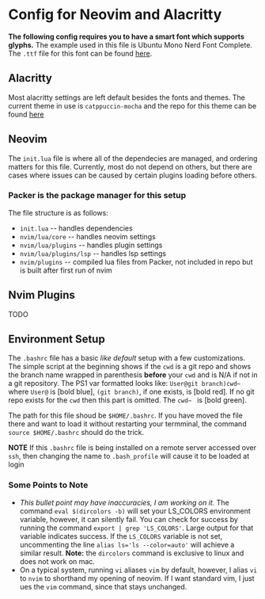 # Config for Neovim and Alacritty

**The following config requires you to have a smart font which supports glyphs.** 
The example used in this file is Ubuntu Mono Nerd Font Complete. The `.ttf` file for this font can be found [here](https://github.com/ryanoasis/nerd-fonts/blob/master/patched-fonts/UbuntuMono/Regular/complete/Ubuntu%20Mono%20Nerd%20Font%20Complete%20Mono.ttf).

## Alacritty
Most alacritty settings are left default besides the fonts and themes. The current theme in use is  `catppuccin-mocha` and the repo for this theme can be found [here](https://github.com/catppuccin/alacritty)

## Neovim
The `init.lua` file is where all of the dependecies are managed, and ordering matters for this file. Currently, most do not depend on others, but there are cases where issues can be caused by certain plugins loading before others.

### Packer is the package manager for this setup

The file structure is as follows:
- `init.lua` -- handles dependencies
- `nvim/lua/core` -- handles neovim settings 
- `nvim/lua/plugins` -- handles plugin settings
- `nvim/lua/plugins/lsp` -- handles lsp settings
- `nvim/plugins` -- compiled lua files from Packer, not included in repo but is built after first run of nvim


## Nvim Plugins
TODO


## Environment Setup
The `.bashrc` file has a basic *like default* setup with a few customizations. The simple script at the beginning shows if the `cwd` is a git repo and shows the branch name wrapped in parenthesis **before** your `cwd`  and is N/A if not in a git repository. The PS1 var formatted looks like: `User@git branch)cwd~ ` where `User@` is [bold blue], `(git branch)`, if one exists, is [bold red]. If no git repo exists for the `cwd` then this part is omitted. The `cwd~ ` is [bold green].

The path for this file shoud be `$HOME/.bashrc`. If you have moved the file there and want to load it without restarting your termminal, the command `source $HOME/.bashrc` should do the trick.

**NOTE** If this `.bashrc` file is being installed on a remote server accessed over `ssh`, then changing the name to `.bash_profile` will cause it to be loaded at login

### Some Points to Note
- *This bullet point may have inaccuracies, I am working on it.* The command `eval $(dircolors -b)` will set your LS_COLORS environment variable, however, it can silently fail. You can check for success by running the command `export | grep 'LS_COLORS'`. Large output for that variable indicates success. If the `LS_COLORS` variable is not set, uncommenting the line  `alias ls='ls --color=auto'` will achieve a similar result.  **Note:** the `dircolors` command is exclusive to linux and does not work on mac.
- On a typical system, running `vi` aliases `vim` by default, however, I alias `vi` to `nvim` to shorthand my opening of neovim. If I want standard vim, I just ues the `vim` command, since that stays unchanged.

